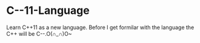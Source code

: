 C--11-Language
==============

Learn C++11 as a new language. Before I get formilar with the language the C++ will be C--.O(∩_∩)O~
